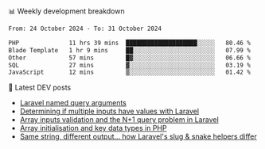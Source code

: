 📊 Weekly development breakdown
<!--START_SECTION:waka-->

```txt
From: 24 October 2024 - To: 31 October 2024

PHP              11 hrs 39 mins  ████████████████████░░░░░   80.46 %
Blade Template   1 hr 9 mins     ██░░░░░░░░░░░░░░░░░░░░░░░   07.99 %
Other            57 mins         █▓░░░░░░░░░░░░░░░░░░░░░░░   06.66 %
SQL              27 mins         ▓░░░░░░░░░░░░░░░░░░░░░░░░   03.19 %
JavaScript       12 mins         ▒░░░░░░░░░░░░░░░░░░░░░░░░   01.42 %
```

<!--END_SECTION:waka-->

📕 Latest DEV posts
<!-- BLOG-POST-LIST:START -->
- [Laravel named query arguments](https://dev.to/michaelvickersuk/laravel-named-query-arguments-28kd)
- [Determining if multiple inputs have values with Laravel](https://dev.to/michaelvickersuk/determining-if-multiple-inputs-have-values-with-laravel-km6)
- [Array inputs validation and the N+1 query problem in Laravel](https://dev.to/michaelvickersuk/array-inputs-validation-and-the-n1-query-problem-in-laravel-2agb)
- [Array initialisation and key data types in PHP](https://dev.to/michaelvickersuk/array-initialisation-and-key-data-types-in-php-1e5b)
- [Same string, different output... how Laravel&#39;s slug &amp; snake helpers differ](https://dev.to/michaelvickersuk/same-string-different-output-how-laravels-slug-snake-helpers-differ-1ccj)
<!-- BLOG-POST-LIST:END -->
